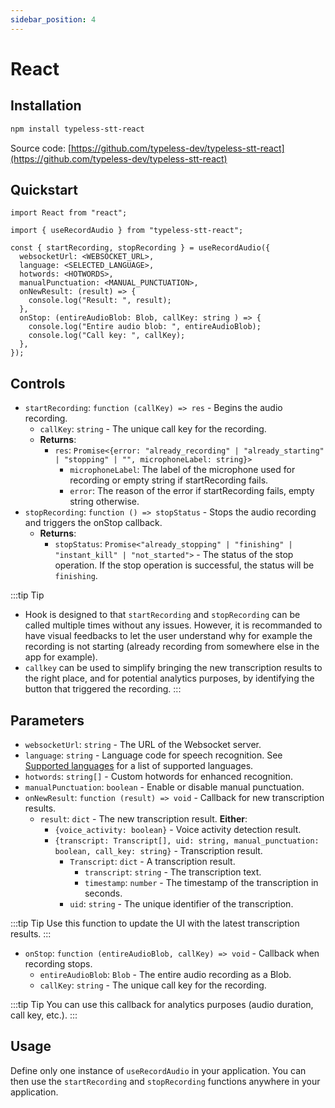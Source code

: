 ```yaml
---
sidebar_position: 4
---
```


# React

## Installation

```bash
npm install typeless-stt-react
```

Source code: [https://github.com/typeless-dev/typeless-stt-react](https://github.com/typeless-dev/typeless-stt-react)

## Quickstart

```tsx
import React from "react";

import { useRecordAudio } from "typeless-stt-react";

const { startRecording, stopRecording } = useRecordAudio({
  websocketUrl: <WEBSOCKET_URL>,
  language: <SELECTED_LANGUAGE>,
  hotwords: <HOTWORDS>,
  manualPunctuation: <MANUAL_PUNCTUATION>,
  onNewResult: (result) => {
    console.log("Result: ", result);
  },
  onStop: (entireAudioBlob: Blob, callKey: string ) => {
    console.log("Entire audio blob: ", entireAudioBlob);
    console.log("Call key: ", callKey);
  },
});
```

## Controls

- `startRecording`: `function (callKey) => res` - Begins the audio recording.
  - `callKey`: `string` - The unique call key for the recording.
  - **Returns**:
    - `res`: `Promise<{error: "already_recording" | "already_starting" | "stopping" | "", microphoneLabel: string}>`
      - `microphoneLabel`: The label of the microphone used for recording or empty string if startRecording fails.
      - `error`: The reason of the error if startRecording fails, empty string otherwise.
- `stopRecording`: `function () => stopStatus` - Stops the audio recording and triggers the onStop callback.
  - **Returns**:
    - `stopStatus`: `Promise<"already_stopping" | "finishing" | "instant_kill" | "not_started">` - The status of the stop operation. If the stop operation is successful, the status will be `finishing`.

:::tip Tip

- Hook is designed to that `startRecording` and `stopRecording` can be called multiple times without any issues. However, it is recommanded to have visual feedbacks to let the user understand why for example the recording is not starting (already recording from somewhere else in the app for example).
- `callkey` can be used to simplify bringing the new transcription results to the right place, and for potential analytics purposes, by identifying the button that triggered the recording.
  :::

## Parameters

- `websocketUrl`: `string` - The URL of the Websocket server.
- `language`: `string` - Language code for speech recognition. See [Supported languages](/docs/stt/languages) for a list of supported languages.
- `hotwords`: `string[]` - Custom hotwords for enhanced recognition.
- `manualPunctuation`: `boolean` - Enable or disable manual punctuation.
- `onNewResult`: `function (result) => void` - Callback for new transcription results.
  - `result`: `dict` - The new transcription result.
    **Either**:
    - `{voice_activity: boolean}` - Voice activity detection result.
    - `{transcript: Transcript[], uid: string, manual_punctuation: boolean, call_key: string}` - Transcription result.
      - `Transcript`: `dict` - A transcription result.
        - `transcript`: `string` - The transcription text.
        - `timestamp`: `number` - The timestamp of the transcription in seconds.
      - `uid`: `string` - The unique identifier of the transcription.

:::tip Tip
Use this function to update the UI with the latest transcription results.
:::

- `onStop`: `function (entireAudioBlob, callKey) => void` - Callback when recording stops.
  - `entireAudioBlob`: `Blob` - The entire audio recording as a Blob.
  - `callKey`: `string` - The unique call key for the recording.

:::tip Tip
You can use this callback for analytics purposes (audio duration, call key, etc.).
:::

## Usage

Define only one instance of `useRecordAudio` in your application. You can then use the `startRecording` and `stopRecording` functions anywhere in your application.
